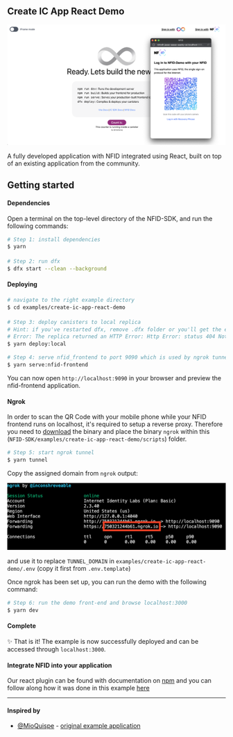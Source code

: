 ## Create IC App React Demo

<p align="center">
  <img width="600" alt="image" src="docs/images/preview_demo.png">
</p>

A fully developed application with NFID integrated using React, built on top of an existing application from the community.

## Getting started

#### Dependencies

Open a terminal on the top-level directory of the NFID-SDK, and run the following commands:

```bash
# Step 1: install dependencies
$ yarn

# Step 2: run dfx
$ dfx start --clean --background
```

#### Deploying

```bash
# navigate to the right example directory
$ cd examples/create-ic-app-react-demo

# Step 3: deploy canisters to local replica
# Hint: if you've restarted dfx, remove .dfx folder or you'll get the error below
# Error: The replica returned an HTTP Error: Http Error: status 404 Not Found, content type "", content: Requested canister does not exist
$ yarn deploy:local
```

```bash
# Step 4: serve nfid_frontend to port 9090 which is used by ngrok tunnel
$ yarn serve:nfid-frontend
```

You can now open `http://localhost:9090` in your browser and preview the nfid-frontend application.

#### Ngrok

In order to scan the QR Code with your mobile phone while your NFID frontend runs on localhost, it's required to setup a reverse proxy. Therefore you need to [download](https://ngrok.com/download) the binary and place the binary `ngrok` within this (`NFID-SDK/examples/create-ic-app-react-demo/scripts`) folder.

```bash
# Step 5: start ngrok tunnel
$ yarn tunnel
```

Copy the assigned domain from `ngrok` output:

![running ngrok](./running-ngrok.png)

and use it to replace `TUNNEL_DOMAIN` in `examples/create-ic-app-react-demo/.env` (copy it first from `.env.template`)

Once ngrok has been set up, you can run the demo with the following command:

```bash
# Step 6: run the demo front-end and browse localhost:3000
$ yarn dev
```

#### Complete

✨ That is it! The example is now successfully deployed and can be accessed through `localhost:3000`.

#### Integrate NFID into your application

Our react plugin can be found with documentation on [npm](https://www.npmjs.com/package/@internet-identity-labs/react-ic-ii-auth) and you can follow along how it was done in this example [here](src/nfid-integration/Auth.tsx)

---

#### Inspired by

- [@MioQuispe](https://github.com/MioQuispe) - [original example application](https://github.com/MioQuispe/create-ic-app)
